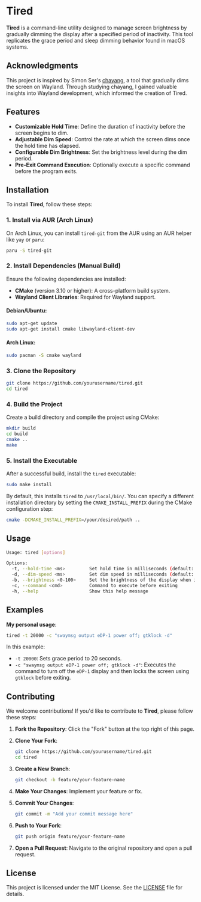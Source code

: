 # Tired

**Tired** is a command-line utility designed to manage screen brightness by gradually dimming the display after a specified period of inactivity. This tool replicates the grace period and sleep dimming behavior found in macOS systems.

## Acknowledgments

This project is inspired by Simon Ser's [chayang](https://git.sr.ht/~emersion/chayang), a tool that gradually dims the screen on Wayland. Through studying chayang, I gained valuable insights into Wayland development, which informed the creation of Tired.

## Features

- **Customizable Hold Time**: Define the duration of inactivity before the screen begins to dim.
- **Adjustable Dim Speed**: Control the rate at which the screen dims once the hold time has elapsed.
- **Configurable Dim Brightness**: Set the brightness level during the dim period.
- **Pre-Exit Command Execution**: Optionally execute a specific command before the program exits.

## Installation

To install **Tired**, follow these steps:

### 1. Install via AUR (Arch Linux)

On Arch Linux, you can install `tired-git` from the AUR using an AUR helper like `yay` or `paru`:

```bash
paru -S tired-git
```

### 2. Install Dependencies (Manual Build)

Ensure the following dependencies are installed:

- **CMake** (version 3.10 or higher): A cross-platform build system.
- **Wayland Client Libraries**: Required for Wayland support.

#### Debian/Ubuntu:
```bash
sudo apt-get update
sudo apt-get install cmake libwayland-client-dev
```

#### Arch Linux:
```bash
sudo pacman -S cmake wayland
```

### 3. Clone the Repository

```bash
git clone https://github.com/yourusername/tired.git
cd tired
```

### 4. Build the Project

Create a build directory and compile the project using CMake:

```bash
mkdir build
cd build
cmake ..
make
```

### 5. Install the Executable

After a successful build, install the `tired` executable:

```bash
sudo make install
```

By default, this installs `tired` to `/usr/local/bin/`. You can specify a different installation directory by setting the `CMAKE_INSTALL_PREFIX` during the CMake configuration step:

```bash
cmake -DCMAKE_INSTALL_PREFIX=/your/desired/path ..
```

## Usage

```bash
Usage: tired [options]

Options:
  -t, --hold-time <ms>         Set hold time in milliseconds (default: 15000)
  -d, --dim-speed <ms>         Set dim speed in milliseconds (default: 250)
  -b, --brightness <0-100>     Set the brightness of the display when in dim period (default: 30)
  -c, --command <cmd>          Command to execute before exiting
  -h, --help                   Show this help message
```

## Examples

**My personal usage**:

```bash
tired -t 20000 -c "swaymsg output eDP-1 power off; gtklock -d"
```

In this example:

- `-t 20000`: Sets grace period to 20 seconds.
- `-c "swaymsg output eDP-1 power off; gtklock -d"`: Executes the command to turn off the `eDP-1` display and then locks the screen using `gtklock` before exiting.

## Contributing

We welcome contributions! If you'd like to contribute to **Tired**, please follow these steps:

1. **Fork the Repository**: Click the "Fork" button at the top right of this page.
2. **Clone Your Fork**:

   ```bash
   git clone https://github.com/yourusername/tired.git
   cd tired
   ```

3. **Create a New Branch**:

   ```bash
   git checkout -b feature/your-feature-name
   ```

4. **Make Your Changes**: Implement your feature or fix.
5. **Commit Your Changes**:

   ```bash
   git commit -m "Add your commit message here"
   ```

6. **Push to Your Fork**:

   ```bash
   git push origin feature/your-feature-name
   ```

7. **Open a Pull Request**: Navigate to the original repository and open a pull request.

## License

This project is licensed under the MIT License. See the [LICENSE](LICENSE) file for details.
